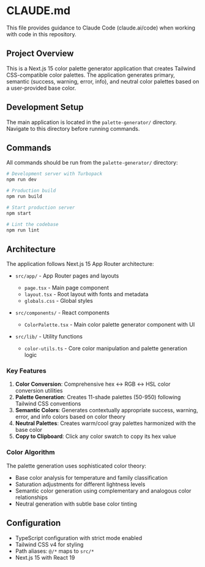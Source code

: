 # CLAUDE.md

This file provides guidance to Claude Code (claude.ai/code) when working with code in this repository.

## Project Overview

This is a Next.js 15 color palette generator application that creates Tailwind CSS-compatible color palettes. The application generates primary, semantic (success, warning, error, info), and neutral color palettes based on a user-provided base color.

## Development Setup

The main application is located in the `palette-generator/` directory. Navigate to this directory before running commands.

## Commands

All commands should be run from the `palette-generator/` directory:

```bash
# Development server with Turbopack
npm run dev

# Production build
npm run build

# Start production server
npm start

# Lint the codebase
npm run lint
```

## Architecture

The application follows Next.js 15 App Router architecture:

- `src/app/` - App Router pages and layouts
  - `page.tsx` - Main page component
  - `layout.tsx` - Root layout with fonts and metadata
  - `globals.css` - Global styles

- `src/components/` - React components
  - `ColorPalette.tsx` - Main color palette generator component with UI

- `src/lib/` - Utility functions
  - `color-utils.ts` - Core color manipulation and palette generation logic

### Key Features

1. **Color Conversion**: Comprehensive hex ↔ RGB ↔ HSL color conversion utilities
2. **Palette Generation**: Creates 11-shade palettes (50-950) following Tailwind CSS conventions
3. **Semantic Colors**: Generates contextually appropriate success, warning, error, and info colors based on color theory
4. **Neutral Palettes**: Creates warm/cool gray palettes harmonized with the base color
5. **Copy to Clipboard**: Click any color swatch to copy its hex value

### Color Algorithm

The palette generation uses sophisticated color theory:
- Base color analysis for temperature and family classification
- Saturation adjustments for different lightness levels
- Semantic color generation using complementary and analogous color relationships
- Neutral generation with subtle base color tinting

## Configuration

- TypeScript configuration with strict mode enabled
- Tailwind CSS v4 for styling
- Path aliases: `@/*` maps to `src/*`
- Next.js 15 with React 19